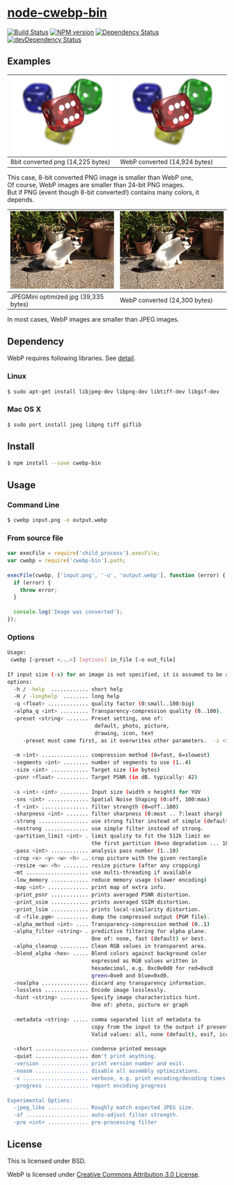 # [node-cwebp-bin](https://www.npmjs.org/package/cwebp-bin)

[![Build Status](https://travis-ci.org/1000ch/node-cwebp-bin.svg?branch=master)](https://travis-ci.org/1000ch/node-cwebp-bin)
[![NPM version](https://badge.fury.io/js/cwebp-bin.svg)](http://badge.fury.io/js/cwebp-bin)
[![Dependency Status](https://david-dm.org/1000ch/node-cwebp-bin.svg)](https://david-dm.org/1000ch/node-cwebp-bin)
[![devDependency Status](https://david-dm.org/1000ch/node-cwebp-bin/dev-status.svg)](https://david-dm.org/1000ch/node-cwebp-bin#info=devDependencies)

## Examples

| ![](https://github.com/1000ch/node-cwebp-bin/raw/master/examples/png.png) | ![](https://github.com/1000ch/node-cwebp-bin/raw/master/examples/png.webp) |
|---|---|
| 8bit converted png (14,225 bytes) | WebP converted (14,924 bytes) |

This case, 8-bit converted PNG image is smaller than WebP one,  
Of course, WebP images are smaller than 24-bit PNG images.  
But if PNG (event though 8-bit converted!) contains many colors, it depends.

| ![](https://github.com/1000ch/node-cwebp-bin/raw/master/examples/jpg.jpg) | ![](https://github.com/1000ch/node-cwebp-bin/raw/master/examples/jpg.webp) |
|---|---|
| JPEGMini optimized jpg (39,335 bytes) | WebP converted (24,300 bytes) |

In most cases, WebP images are smaller than JPEG images.

## Dependency

WebP requires following libraries. See [detail](https://developers.google.com/speed/webp/docs/compiling).

### Linux

```sh
$ sudo apt-get install libjpeg-dev libpng-dev libtiff-dev libgif-dev
```

### Mac OS X

```sh
$ sudo port install jpeg libpng tiff giflib
```

## Install

```sh
$ npm install --save cwebp-bin
```

## Usage

### Command Line

```sh
$ cwebp input.png -o output.webp
```

### From source file

```js
var execFile = require('child_process').execFile;
var cwebp = require('cwebp-bin').path;

execFile(cwebp, ['input.png', '-o', 'output.webp'], function (error) {
  if (error) {
    throw error;
  }

  console.log('Image was converted');
});
```

### Options

```sh
Usage:
 cwebp [-preset <...>] [options] in_file [-o out_file]

If input size (-s) for an image is not specified, it is assumed to be a PNG, JPEG or TIFF file.
options:
  -h / -help  ............ short help
  -H / -longhelp  ........ long help
  -q <float> ............. quality factor (0:small..100:big)
  -alpha_q <int> ......... Transparency-compression quality (0..100).
  -preset <string> ....... Preset setting, one of:
                            default, photo, picture,
                            drawing, icon, text
     -preset must come first, as it overwrites other parameters.  -z <int> ............... Activates lossless preset with given                            level in [0:fast, ..., 9:slowest]

  -m <int> ............... compression method (0=fast, 6=slowest)
  -segments <int> ........ number of segments to use (1..4)
  -size <int> ............ Target size (in bytes)
  -psnr <float> .......... Target PSNR (in dB. typically: 42)

  -s <int> <int> ......... Input size (width x height) for YUV
  -sns <int> ............. Spatial Noise Shaping (0:off, 100:max)
  -f <int> ............... filter strength (0=off..100)
  -sharpness <int> ....... filter sharpness (0:most .. 7:least sharp)
  -strong ................ use strong filter instead of simple (default).
  -nostrong .............. use simple filter instead of strong.
  -partition_limit <int> . limit quality to fit the 512k limit on
                           the first partition (0=no degradation ... 100=full)
  -pass <int> ............ analysis pass number (1..10)
  -crop <x> <y> <w> <h> .. crop picture with the given rectangle
  -resize <w> <h> ........ resize picture (after any cropping)
  -mt .................... use multi-threading if available
  -low_memory ............ reduce memory usage (slower encoding)
  -map <int> ............. print map of extra info.
  -print_psnr ............ prints averaged PSNR distortion.
  -print_ssim ............ prints averaged SSIM distortion.
  -print_lsim ............ prints local-similarity distortion.
  -d <file.pgm> .......... dump the compressed output (PGM file).
  -alpha_method <int> .... Transparency-compression method (0..1)
  -alpha_filter <string> . predictive filtering for alpha plane.
                           One of: none, fast (default) or best.
  -alpha_cleanup ......... Clean RGB values in transparent area.
  -blend_alpha <hex> ..... Blend colors against background color
                           expressed as RGB values written in
                           hexadecimal, e.g. 0xc0e0d0 for red=0xc0
                           green=0xe0 and blue=0xd0.
  -noalpha ............... discard any transparency information.
  -lossless .............. Encode image losslessly.
  -hint <string> ......... Specify image characteristics hint.
                           One of: photo, picture or graph

  -metadata <string> ..... comma separated list of metadata to
                           copy from the input to the output if present.
                           Valid values: all, none (default), exif, icc, xmp

  -short ................. condense printed message
  -quiet ................. don't print anything.
  -version ............... print version number and exit.
  -noasm ................. disable all assembly optimizations.
  -v ..................... verbose, e.g. print encoding/decoding times
  -progress .............. report encoding progress

Experimental Options:
  -jpeg_like ............. Roughly match expected JPEG size.
  -af .................... auto-adjust filter strength.
  -pre <int> ............. pre-processing filter
```

## License

This is licensed under BSD.

WebP is licensed under [Creative Commons Attribution 3.0 License](http://creativecommons.org/licenses/by/3.0/).